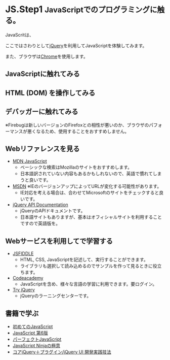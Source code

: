 JS.Step1 <small>JavaScriptでのプログラミングに触る。</small>
==========================================================

JavaScritは、

ここではさわりとして[jQuery](http://jquery.com/)を利用してJavaScriptを体験してみます。

また、ブラウザは[Chrome](https://www.google.com/intl/en/chrome/browser/)を使用します。


JavaScriptに触れてみる
----------------------------------------------------------


HTML (DOM) を操作してみる
----------------------------------------------------------


デバッガーに触れてみる
----------------------------------------------------------


※Firebugは新しいバージョンのFirefoxとの相性が悪いのか、ブラウザのパフォーマンスが悪くなるため、使用することをおすすめしません。


Webリファレンスを見る
----------------------------------------------------------
- [MDN JavaScript](https://developer.mozilla.org/ja/docs/Web/JavaScript)
  - ベーシックな検索はMozillaのサイトをおすすめします。
  - 日本語訳されていない内容もあるかもしれないので、英語で慣れてしまうと良いです。
- [MSDN](http://msdn.microsoft.com/library/d1et7k7c.aspx) ※IEのバージョンアップによってURLが変化する可能性があります。
  - IE対応を考える場合は、合わせてMicrosoftのサイトをチェックすると良いです。
- [jQuery API Documentation](http://api.jquery.com/)
  - jQueryのAPIドキュメントです。
  - 日本語サイトもありますが、基本はオフィシャルサイトを利用することですので英語版を。


Webサービスを利用してで学習する
----------------------------------------------------------
- [JSFIDDLE](http://jsfiddle.net/)
  - HTML, CSS, JavaScriptを記述して、実行することができます。
  - ライブラリも選択して読み込めるのでサンプルを作って見るときに役立ちます。
- [Codeacademy](http://www.codecademy.com/ja/tracks/javascript)
  - JavaScriptを含め、様々な言語の学習に利用できます。要ログイン。
- [Try jQuery](http://try.jquery.com/)
  - jQueryのラーニングセンターです。


書籍で学ぶ
----------------------------------------------------------
- [初めてのJavaScript](http://www.amazon.co.jp/dp/487311425X/?_encoding=UTF8&camp=247&creative=1211&linkCode=ur2&tag=sugilog-js-22)
- [JavaScript 第6版](http://www.amazon.co.jp/dp/4873115736/?_encoding=UTF8&camp=247&creative=1211&linkCode=ur2&tag=sugilog-js-22)
- [パーフェクトJavaScript](http://www.amazon.co.jp/dp/477414813X/?_encoding=UTF8&camp=247&creative=1211&linkCode=ur2&tag=sugilog-js-22)
- [JavaScript Ninjaの極意](http://www.amazon.co.jp/dp/4798128457/?_encoding=UTF8&camp=247&creative=1211&linkCode=ur2&tag=sugilog-js-22)
- [コアjQuery＋プラグイン/jQuery UI 開発実践技法](http://www.amazon.co.jp/dp/4798124281/?_encoding=UTF8&camp=247&creative=1211&linkCode=ur2&tag=sugilog-js-22)


